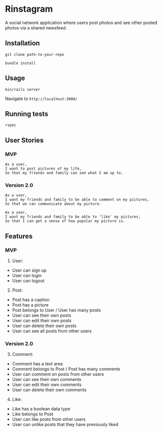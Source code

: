 # Rinstagram

A social network application where users post photos and see other posted photos via a shared newsfeed.

## Installation

`git clone path-to-your-repo`

`bundle install`

## Usage

`bin/rails server`

Navigate to `http://localhost:3000/`

## Running tests

`rspec`

## User Stories

### MVP

```
As a user,
I want to post pictures of my life,
So that my friends and family can see what I am up to.
```

### Version 2.0

```
As a user,
I want my friends and family to be able to comment on my pictures,
So that we can communicate about my picture.

As a user,
I want my friends and family to be able to 'like' my pictures,
So that I can get a sense of how popular my picture is.

```

## Features

### MVP

1) User:

  * User can sign up
  * User can login
  * User can logout

2) Post:

  * Post has a caption
  * Post has a picture
  * Post belongs to User / User has many posts
  * User can see their own posts
  * User can edit their own posts
  * User can delete their own posts
  * User can see all posts from other users

### Version 2.0

3) Comment:

  * Comment has a text area
  * Comment belongs to Post / Post has many comments
  * User can comment on posts from other users
  * User can see their own comments
  * User can edit their own comments
  * User can delete their own comments

4) Like:

  * Like has a boolean data type
  * Like belongs to Post
  * User can like posts from other users
  * User can unlike posts that they have previously liked
